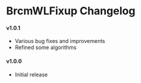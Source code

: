 BrcmWLFixup Changelog
======================

#### v1.0.1
- Various bug fixes and improvements
- Refined some algorithms

#### v1.0.0
- Initial release
